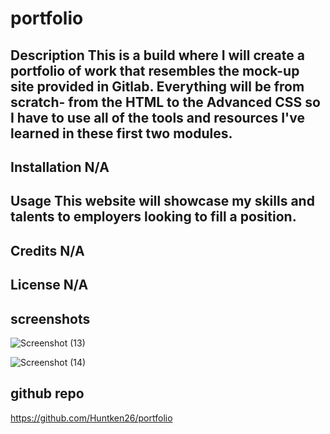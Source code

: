 # portfolio
## Description  This is a build where I will create a portfolio of work that resembles the mock-up site provided in Gitlab. Everything will be from scratch- from the HTML to the Advanced CSS so I have to use all of the tools and resources I've learned in these first two modules. 
## Installation  N/A    
## Usage  This website will showcase my skills and talents to employers looking to fill a position.  
## Credits  N/A    
## License  N/A


## screenshots 

![Screenshot (13)](https://user-images.githubusercontent.com/107738986/189352554-a7d70955-e8ee-4ed3-8650-33a6ce8105e4.png)

![Screenshot (14)](https://user-images.githubusercontent.com/107738986/189352522-1d19269c-0d35-4980-aa9b-cbaee96209c7.png)

## github repo

https://github.com/Huntken26/portfolio
